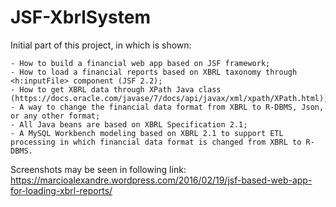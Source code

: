 # JSF-XbrlSystem

Initial part of this project, in which is shown:

    - How to build a financial web app based on JSF framework;
    - How to load a financial reports based on XBRL taxonomy through <h:inputFile> component (JSF 2.2);
    - How to get XBRL data through XPath Java class (https://docs.oracle.com/javase/7/docs/api/javax/xml/xpath/XPath.html);
    - A way to change the financial data format from XBRL to R-DBMS, Json, or any other format;
    - All Java beans are based on XBRL Specification 2.1;
    - A MySQL Workbench modeling based on XBRL 2.1 to support ETL processing in which financial data format is changed from XBRL to R-DBMS.

Screenshots may be seen in following link: https://marcioalexandre.wordpress.com/2016/02/19/jsf-based-web-app-for-loading-xbrl-reports/

